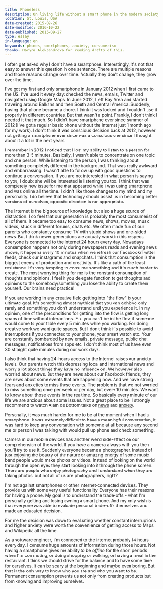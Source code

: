 ```yaml
---
title: Phoneless
description: On living life without a smart phone in the modern society
location: St. Louis, USA
date-created: 2015-09-26
date-modified: 2016-10-22
date-published: 2015-09-27
type: essay
in-language: en
keywords: phones, smartphones, anxiety, consumerism
thanks: Maryna Aleksandrova for reading drafts of this.
---
```

I often get asked why I don't have a smartphone. Interestingly, it's not that easy to answer this question in one sentence. There are multiple reasons and those reasons change over time. Actually they don't change, they grow over the time.

I've got my first and only smartphone in January 2012 when I first came to the US. I've used it every day: checked the news, emails, Twitter and navigated using Google Maps.
In June 2012, I left Bay Area and started traveling around Balkans and then South and Central America. Suddenly, having that phone became a chore. I think it was locked and I couldn't use it properly in different countries. But that wasn't a point. Frankly, I don't think I needed it that much. So I didn't have smartphone ever since summer of 2012 (I've got a regular basic phone without the Internet just 1 month ago for my work).
I don't think it was conscious decision back at 2012, however not getting a smartphone ever since was a conscious one since I thought about it a lot in the next years.

I remember in 2012 I noticed that I lost my ability to listen to a person for more than 3-5 minutes. Basically, I wasn't able to concentrate on one topic and one person. While listening to the person, I was thinking about something completely different in the background. That was really awkward and embarrassing. I wasn't able to follow up with good questions to continue a conversation. If you are not interested in what person is saying to you, I doubt she will be interested in listening you too. I think that was completely new issue for me that appeared while I was using smartphone and was online all the time. I didn't like those changes to my mind and my personality. I do believe that technology should assist us in becoming better versions of ourselves, opposite direction is not appropriate.

The Internet is the big source of knowledge but also a huge source of distraction. I do feel that our generation is probably the most consumerist of all of them. It became too easy to consume news, shows, movies, music videos, stuck in different forums, chats etc. We often made fun of our parents who constantly consume TV with stupid shows and one-sided news. But I think newer generations are actually worst in this respect. Everyone is connected to the Internet 24 hours every day. Nowadays consumption happens not only during newspapers reads and evening news shows, it happens every 10 minutes when we refresh our Facebook/Twitter feeds, check our instagrams and snapchats. I think that consumption is the biggest enemy of production and creativity. It's like a path of the least resistance. It's very tempting to consume something and it's much harder to create.
The most worrying thing for me is the constant consumption of thoughts and opinions. I feel if you delegate function to get thoughts and opinions to the somebody/something you lose the ability to create them yourself. Our brains need practice!

If you are working in any creative field getting into "the flow" is your ultimate goal. It's something almost mythical that you can achieve only rarely and something you don't understand until you experience it. In my opinion, one of the preconditions for getting into the flow is getting long spans of time without interactions. E.x. you can't be in the flow if someone would come to your table every 5 minutes while you working. For doing creative work we want quite spaces.
But I don't think it's possible to avoid interruptions if you connected to your phone, your smart watch etc. Your are constantly bombarded by new emails, private message, public chat messages, notifications from apps etc. I don't think most of us have even 30 straight quite minutes during our work days.

I also think that having 24-hours access to the Internet raises our anxiety levels. Our parents watch this depressing local and international news and worry a lot about things they have no influence on. We however also worried about news. But they are news about our Facebook friends, they are news about some events that are happening now. And we have strong fears and anxieties to miss these events. The problem is that we not worried to miss something once per week or per day, but every 10 minutes. We want to know about those events in the realtime. So basically every minute of our life we are anxious about some issues. Not a great place to be. I strongly recommend to watch Alain de Bottom talks on [news](https://www.youtube.com/watch?v=A4aAJrJB6h0) and [anxiety](https://www.youtube.com/watch?v=t1MqJPHxy6g).

Personally, it was much harder for me to be at the moment when I had a smartphone. It was extremely difficult to have a meaningful conversation, it was hard to keep any conversation with someone at all because any second me or person I was talking with would pull up phone and check something.

Camera in our mobile devices has another weird side-effect on our comprehension of the world. If you have a camera always with you then you'll try to use it. Suddenly everyone became a photographer. Instead of just enjoying the beauty of the nature or amazing energy of some music band people would make photos or videos. Instead of looking on the world through the open eyes they start looking into it through the phone screen. There are people who enjoy photography and I understand when they are taking photos, but not all of us are photographers, right?

I'm not against smartphones or other Internet-connected devices. They provide us with some very useful functionality.
Everyone has their reasons for having a phone. My goal is to understand the trade-offs - what I'm personally getting and losing owning a smart phone. And my only wish is that everyone was able to evaluate personal trade-offs themselves and made an educated decision.

For me the decision was down to evaluating whether constant interruptions and higher anxiety were worth the convenience of getting access to Maps and Wikipedia all the time.

As a software engineer, I'm connected to the Internet probably 14 hours every day. I consume huge amounts of information during those hours. Not having a smartphone gives me ability to be *offline* for the short periods when I'm commuting, or doing shopping or walking, or having a meal in the restaurant. I think we should strive for the balance and to have some time for ourselves. It can be scary at the beginning and maybe even boring. But that is the only way to know who you are and who you want to be. Permanent consumption prevents us not only from creating products but from knowing and improving ourselves.
